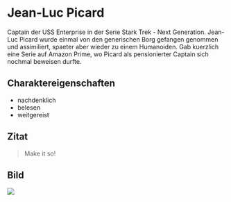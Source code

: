 # Jean-Luc Picard
Captain der USS Enterprise in der Serie Stark Trek - Next Generation.
Jean-Luc Picard wurde einmal von den generischen Borg gefangen genommen und assimiliert, spaeter aber wieder zu einem Humanoiden.
Gab kuerzlich eine Serie auf Amazon Prime, wo Picard als pensionierter Captain sich nochmal beweisen durfte.

## Charaktereigenschaften
* nachdenklich
* belesen
* weitgereist 

## Zitat
> Make it so!

## Bild
<img src="http://www.marniemaclean.com/words/2012/11/18/images/Jean-Luc-Picard-jean-luc-picard-24183235-675-859.jpeg"/>